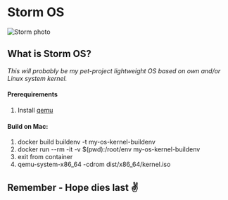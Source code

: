 # Storm OS

![Storm photo](https://arc-anglerfish-washpost-prod-washpost.s3.amazonaws.com/public/YKXZVKJ37FD6BIQWJU6PBDZCKM.jpg)


## What is Storm OS?
*This will probably be my pet-project lightweight OS based on own and/or Linux system kernel.*

#### Prerequirements
  1. Install [qemu](https://www.qemu.org/)

#### Build on Mac: 
  1. docker build buildenv -t my-os-kernel-buildenv  
  2. docker run --rm -it -v $(pwd):/root/env my-os-kernel-buildenv
  3. exit from container
  4. qemu-system-x86_64 -cdrom dist/x86_64/kernel.iso  



## Remember - Hope dies last :v:
